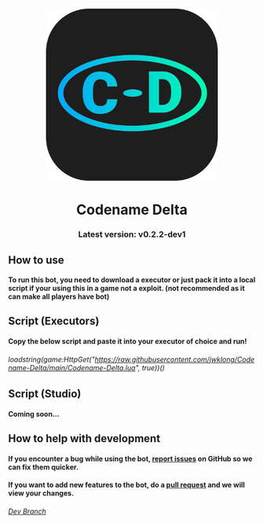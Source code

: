 <p align="center"><img src="Icon.png" alt="a icon" width=350px height=350px><h1 align="center">Codename Delta</h1></p>
<h3 align="center">Latest version: v0.2.2-dev1</h3>

## How to use

#### To run this bot, you need to download a executor or just pack it into a local script if your using this in a game not a exploit. (not recommended as it can make all players have bot)

## Script (Executors)

#### Copy the below script and paste it into your executor of choice and run!

###### loadstring(game:HttpGet("https://raw.githubusercontent.com/jwklong/Codename-Delta/main/Codename-Delta.lua", true))()

## Script (Studio)

#### Coming soon...

## How to help with development

#### If you encounter a bug while using the bot, <a href="https://github.com/jwklong/Codename-Delta/issues">report issues</a> on GitHub so we can fix them quicker.

#### If you want to add new features to the bot, do a <a href="https://github.com/jwklong/Codename-Delta/pulls">pull request</a> and we will view your changes.

###### <a href="https://github.com/jwklong/Codename-Delta/tree/v0.2.x-dev">Dev Branch</a>
